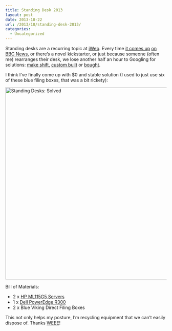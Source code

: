 ```yaml
---
title: Standing Desk 2013
layout: post
date: 2013-10-22
url: /2013/10/standing-desk-2013/
categories:
  - Uncategorized
---
```

Standing desks are a recurring topic at [iWeb][1]. Every time [it comes up][2] [on BBC News][3], or there&rsquo;s a novel kickstarter, or just because someone (often me) rearranges their desk, we lose another half an hour to Googling for solutions: [make shift][4], [custom built][5] or [bought][6].

I think I&rsquo;ve finally come up with $0 and stable solution (I used to just use six of these blue filing boxes, that was a bit rickety):

[<img src="https://farm4.staticflickr.com/3803/10438382003_e3482e2b6e_c.jpg" width="800" height="600" alt="Standing Desks: Solved" />][7]

Bill of Materials:

  * 2 x [HP ML115G5 Servers][8]
  * 1 x [Dell PowerEdge R300][9]
  * 2 x Blue Viking Direct Filing Boxes

This not only helps my posture, I&rsquo;m recycling equipment that we can&rsquo;t easily dispose of. Thanks [WEEE][10]!

 [1]: http://www.iwebsolutions.co.uk/
 [2]: http://www.bbc.co.uk/news/education-20947605
 [3]: http://www.bbc.co.uk/news/magazine-24532996
 [4]: http://www.instructables.com/id/38-Adjustable-Standing-Desk-Conversion/
 [5]: http://spacekat.me/blog/2012/07/26/diy-standing-desk/
 [6]: http://thewirecutter.com/reviews/best-standing-desks/
 [7]: https://www.flickr.com/photos/insomnike/10438382003/ "Standing Desks: Solved by insomnike, on Flickr"
 [8]: http://h20566.www2.hp.com/portal/site/hpsc/template.PAGE/public/kb/docDisplay/?sp4ts.oid=3683705&spf_p.tpst=kbDocDisplay&spf_p.prp_kbDocDisplay=wsrp-navigationalState%3DdocId%253Demr_na-c01404891-16%257CdocLocale%253D%257CcalledBy%253D&javax.portlet.begCacheTok=com.vignette.cachetoken&javax.portlet.endCacheTok=com.vignette.cachetoken
 [9]: http://www.dell.com/us/dfb/p/poweredge-r300/pd
 [10]: http://en.wikipedia.org/wiki/Waste_Electrical_and_Electronic_Equipment_Directive


